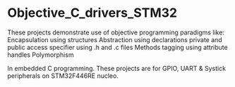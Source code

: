 # Objective_C_drivers_STM32
These projects demonstrate use of objective programming paradigms like:
Encapsulation using structures
Abstraction using declarations
private and public access specifier using .h and .c files
Methods tagging using attribute handles
Polymorphism 

In embedded C programming.
These projects are for GPIO, UART & Systick peripherals on STM32F446RE nucleo.
